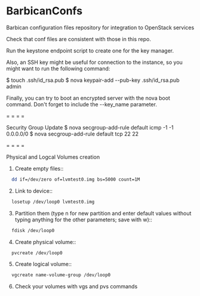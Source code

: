 # BarbicanConfs
Barbican configuration files repository for integration to OpenStack services

Check that conf files are consistent with those in this repo.

Run the keystone endpoint script to create one for the key manager.

Also, an SSH key might be useful for connection to the instance, so you might want to run the following command:

$ touch .ssh/id_rsa.pub
$ nova keypair-add --pub-key .ssh/id_rsa.pub admin

Finally, you can try to boot an encrypted server with the nova boot command. Don't forget to include the --key_name parameter.

= = = =

Security Group Update
$ nova secgroup-add-rule default icmp -1 -1 0.0.0.0/0
$ nova secgroup-add-rule default tcp 22 22

= = = =

Physical and Logcal Volumes creation

1. Create empty files::
```bash
  dd if=/dev/zero of=lvmtest0.img bs=5000 count=1M
```
2. Link to device::
```bash
  losetup /dev/loop0 lvmtest0.img
```
3. Partition them (type n for new partition and enter default values without typing anything for the other parameters; save with w)::
```bash
  fdisk /dev/loop0
```
4. Create physical volume::
```bash
  pvcreate /dev/loop0
```
5. Create logical volume::
```bash
  vgcreate name-volume-group /dev/loop0
```
6. Check your volumes with vgs and pvs commands
